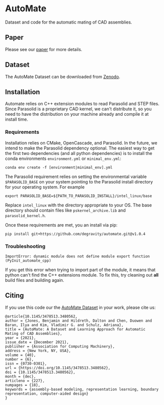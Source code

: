 # AutoMate
Dataset and code for the automatic mating of CAD assemblies.

## Paper
Please see our [paper](https://dl.acm.org/doi/10.1145/3478513.3480562) for more details.

## Dataset
The AutoMate Dataset can be downloaded from [Zenodo](https://zenodo.org/record/7776208#.ZDcYinbMIQ8).


## Installation

Automate relies on C++ extension modules to read Parasolid and STEP files. Since Parasolid is a proprietary CAD kernel, we can't distribute it, so you need to have the distribution on your machine already and compile it at install time.

### Requirements

Installation relies on CMake, OpenCascade, and Parasolid. In the future, we intend to make the Parasolid dependency optional. The easiest way to get the first two dependencies (and all python dependencies) is to install the conda environments `environment.yml` or `minimal_env.yml`:

`conda env create -f [environment|minimal_env].yml`

The Parasolid requirement relies on setting the environmental variable `$PARASOLID_BASE` on your system pointing to the Parasolid install directory for your operating system. For example

``export PARASOLID_BASE=${PATH_TO_PARASOLID_INSTALL}/intel_linux/base``

Replace ``intel_linux`` with the directory appropriate to your OS. The base directory should contain files like `pskernel_archive.lib` and `parasolid_kernel.h`.

Once these requirements are met, you an install via pip:

`pip install git+https://github.com/degravity/automate.git@v1.0.4`


### Troubleshooting

```
ImportError: dynamic module does not define module export function (PyInit_automate_cpp)
```

If you get this error when trying to import part of the module, it means that python can't find the C++ extensions module. To fix this, try cleaning out **all** build files and building again.

## Citing

If you use this code our the [AutoMate Dataset](https://zenodo.org/record/7776208#.ZDcYinbMIQ8) in your work, please cite us:

```
@article{10.1145/3478513.3480562,
author = {Jones, Benjamin and Hildreth, Dalton and Chen, Duowen and Baran, Ilya and Kim, Vladimir G. and Schulz, Adriana},
title = {AutoMate: A Dataset and Learning Approach for Automatic Mating of CAD Assemblies},
year = {2021},
issue_date = {December 2021},
publisher = {Association for Computing Machinery},
address = {New York, NY, USA},
volume = {40},
number = {6},
issn = {0730-0301},
url = {https://doi.org/10.1145/3478513.3480562},
doi = {10.1145/3478513.3480562},
month = {dec},
articleno = {227},
numpages = {18},
keywords = {assembly-based modeling, representation learning, boundary representation, computer-aided design}
}
```
